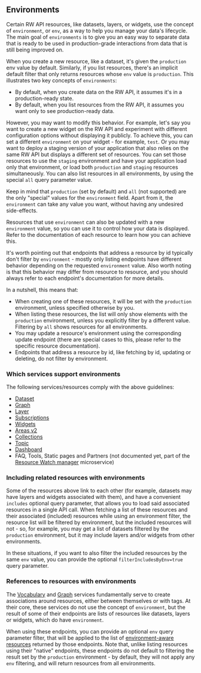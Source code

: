 ## Environments

Certain RW API resources, like datasets, layers, or widgets, use the concept of `environment`, or `env`, as a way to help you manage your data's lifecycle. The main goal of `environments` is to give you an easy way to separate data that is ready to be used in production-grade interactions from data that is still being improved on.

When you create a new resource, like a dataset, it's given the `production` env value by default. Similarly, if you list resources, there's an implicit default filter that only returns resources whose `env` value is `production`. This illustrates two key concepts of `environments`:

- By default, when you create data on the RW API, it assumes it's in a production-ready state.
- By default, when you list resources from the RW API, it assumes you want only to see production-ready data.

However, you may want to modify this behavior. For example, let's say you want to create a new widget on the RW API and experiment with different configuration options without displaying it publicly. To achieve this, you can set a different `environment` on your widget - for example, `test`. Or you may want to deploy a staging version of your application that also relies on the same RW API but displays a different set of resources. You can set those resources to use the `staging` environment and have your application load only that environment, or load both `production` and `staging` resources simultaneously. You can also list resources in all environments, by using the special `all` query parameter value.

Keep in mind that `production` (set by default) and `all` (not supported) are the only "special" values for the `environment` field. Apart from it, the `environment` can take any value you want, without having any undesired side-effects.

Resources that use `environment` can also be updated with a new `environment` value, so you can use it to control how your data is displayed. Refer to the documentation of each resource to learn how you can achieve this.

It's worth pointing out that endpoints that address a resource by id typically don't filter by `environment` - mostly only listing endpoints have different behavior depending on the requested `environment` value. Also worth noting is that this behavior may differ from resource to resource, and you should always refer to each endpoint's documentation for more details.

In a nutshell, this means that:

- When creating one of these resources, it will be set with the `production` environment, unless specified otherwise by you.
- When listing these resources, the list will only show elements with the `production` environment, unless you explicitly filter by a different value. Filtering by `all` shows resources for all environments.
- You may update a resource's environment using the corresponding update endpoint (there are special cases to this, please refer to the specific resource documentation).
- Endpoints that address a resource by id, like fetching by id, updating or deleting, do not filter by environment.

### Which services support environments

The following services/resources comply with the above guidelines:

* [Dataset](reference.html#dataset)
* [Graph](reference.html#graph)
* [Layer](reference.html#layer)
* [Subscriptions](reference.html#subscriptions)
* [Widgets](reference.html#widget)
* [Areas v2](reference.html#areas-v2)
* [Collections](reference.html#collections)
* [Topic](reference.html#topic)
* [Dashboard](reference.html#dashboard)
* FAQ, Tools, Static pages and Partners (not documented yet, part of the [Resource Watch manager](https://github.com/resource-watch/resource-watch-manager/) microservice)

### Including related resources with environments

Some of the resources above link to each other (for example, datasets may have layers and widgets associated with them), and have a convenient `includes` optional query parameter, that allows you to load said associated resources in a single API call. When fetching a list of these resources and their associated (included) resources while using an environment filter, the resource list will be filtered by environment, but the included resources will not - so, for example, you may get a list of datasets filtered by the `production` environment, but it may include layers and/or widgets from other environments.

In these situations, if you want to also filter the included resources by the same `env` value, you can provide the optional `filterIncludesByEnv=true` query parameter.

### References to resources with environments

The [Vocabulary](reference.html#vocabulary) and [Graph](reference.html#graph) services fundamentally serve to create associations around resources, either between themselves or with tags. At their core, these services do not use the concept of `environment`, but the result of some of their endpoints are lists of resources like datasets, layers or widgets, which do have `environment`.

When using these endpoints, you can provide an optional `env` query parameter filter, that will be applied to the list of [environment-aware resources](concepts.html#which-services-comply-with-these-guidelines) returned by those endpoints. Note that, unlike listing resources using their "native" endpoints, these endpoints do not default to filtering the result set by the `production` environment - by default, they will not apply any `env` filtering, and will return resources from all environments.

